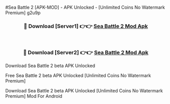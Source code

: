 #Sea Battle 2 [APK-MOD] - APK Unlocked - [Unlimited Coins No Watermark Premium] g2u9p



<div align="center">

<h3>🔴 Download [Server1] 👉👉 <a href="https://momento.my/?title=Sea_Battle_2">Sea Battle 2 Mod Apk</a></h3><br>

<h3>🔴 Download [Server2] 👉👉 <a href="https://momento.my/?title=Sea_Battle_2">Sea Battle 2 Mod Apk</a></h3>
</div>



Download Sea Battle 2 beta APK Unlocked

Free Sea Battle 2 beta APK Unlocked [Unlimited Coins No Watermark Premium]

Download Sea Battle 2 beta APK Unlocked [Unlimited Coins No Watermark Premium] Mod For Android
